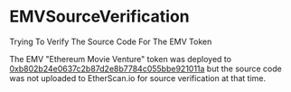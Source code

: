 # EMVSourceVerification
Trying To Verify The Source Code For The EMV Token

The EMV "Ethereum Movie Venture" token was deployed to [0xb802b24e0637c2b87d2e8b7784c055bbe921011a](https://etherscan.io/address/0xb802b24e0637c2b87d2e8b7784c055bbe921011a) but the source code was not uploaded to EtherScan.io for source verification at that time.

